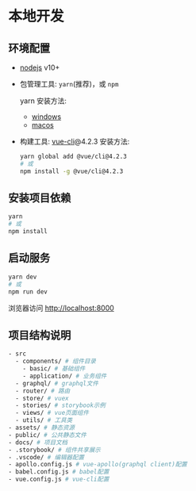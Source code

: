 # 本地开发

## 环境配置

- [nodejs](https://nodejs.org/) v10+
- 包管理工具: `yarn`(推荐)，或 `npm`

  yarn 安装方法:

  - [windows](https://classic.yarnpkg.com/en/docs/install#windows-stable)
  - [macos](https://classic.yarnpkg.com/en/docs/install#mac-stable)

- 构建工具: [vue-cli](https://cli.vuejs.org/)@4.2.3
  安装方法:

  ```bash
  yarn global add @vue/cli@4.2.3
  # 或
  npm install -g @vue/cli@4.2.3
  ```

## 安装项目依赖

```bash
yarn
# 或
npm install
```

## 启动服务

```bash
yarn dev
# 或
npm run dev
```

浏览器访问 [http://localhost:8000](http://localhost:8000)

## 项目结构说明

```bash
- src
  - components/ # 组件目录
    - basic/ # 基础组件
    - application/ # 业务组件
  - graphql/ # graphql文件
  - router/ # 路由
  - store/ # vuex
  - stories/ # storybook示例
  - views/ # vue页面组件
  - utils/ # 工具类
- assets/ # 静态资源
- public/ # 公共静态文件
- docs/ # 项目文档
- .storybook/ # 组件共享展示
- .vscode/ # 编辑器配置
- apollo.config.js # vue-apollo(graphql client)配置
- babel.config.js # babel配置
- vue.config.js # vue-cli配置
```
